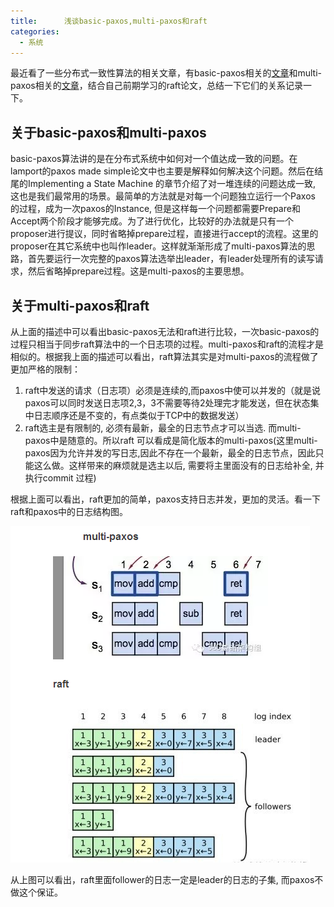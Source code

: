 ```yaml
---
title:      浅谈basic-paxos,multi-paxos和raft
categories:
  - 系统
---
```


最近看了一些分布式一致性算法的相关文章，有basic-paxos相关的[文章](http://oceanbase.org.cn/?p=90)和multi-paxos相关的[文章](http://oceanbase.org.cn/?p=111)，结合自己前期学习的raft论文，总结一下它们的关系记录一下。

## 关于basic-paxos和multi-paxos

basic-paxos算法讲的是在分布式系统中如何对一个值达成一致的问题。在lamport的paxos made simple论文中也主要是解释如何解决这个问题。然后在结尾的Implementing a State Machine 的章节介绍了对一堆连续的问题达成一致, 这也是我们最常用的场景。最简单的方法就是对每一个问题独立运行一个Paxos 的过程，成为一次paxos的Instance, 但是这样每一个问题都需要Prepare和Accept两个阶段才能够完成。为了进行优化，比较好的办法就是只有一个proposer进行提议，同时省略掉prepare过程，直接进行accept的流程。这里的proposer在其它系统中也叫作leader。这样就渐渐形成了multi-paxos算法的思路，首先要运行一次完整的paxos算法选举出leader，有leader处理所有的读写请求，然后省略掉prepare过程。这是multi-paxos的主要思想。

## 关于multi-paxos和raft

从上面的描述中可以看出basic-paxos无法和raft进行比较，一次basic-paxos的过程只相当于同步raft算法中的一个日志项的过程。multi-paxos和raft的流程才是相似的。根据我上面的描述可以看出，raft算法其实是对multi-paxos的流程做了更加严格的限制：

1. raft中发送的请求（日志项）必须是连续的,而paxos中使可以并发的（就是说paxos可以同时发送日志项2,3，3不需要等待2处理完才能发送，但在状态集中日志顺序还是不变的，有点类似于TCP中的数据发送）
2. raft选主是有限制的, 必须有最新，最全的日志节点才可以当选. 而multi-paxos中是随意的。所以raft 可以看成是简化版本的multi-paxos(这里multi-paxos因为允许并发的写日志,因此不存在一个最新，最全的日志节点，因此只能这么做。这样带来的麻烦就是选主以后, 需要将主里面没有的日志给补全, 并执行commit 过程)

根据上面可以看出，raft更加的简单，paxos支持日志并发，更加的灵活。看一下raft和paxos中的日志结构图。

![paxos-raft-log](/images/paxos-raft/1.png)

从上图可以看出，raft里面follower的日志一定是leader的日志的子集, 而paxos不做这个保证。
